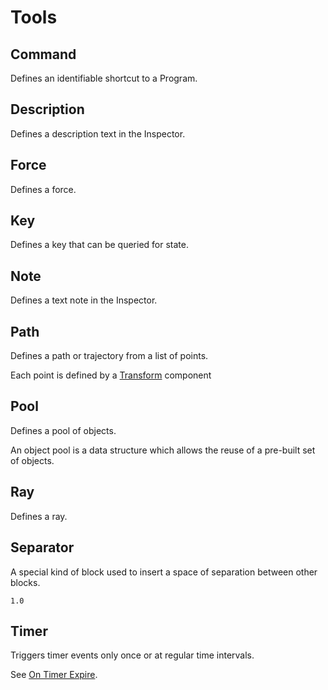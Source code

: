 # Tools

## Command

Defines an identifiable shortcut to a Program.

## Description

Defines a description text in the Inspector.

## Force

Defines a force.

## Key

Defines a key that can be queried for state.

## Note

Defines a text note in the Inspector.

## Path

Defines a path or trajectory from a list of points.

Each point is defined by a [Transform](https://docs.unity3d.com/Manual/class-Transform.html) component

## Pool

Defines a pool of objects.

An object pool is a data structure which allows the reuse of a pre-built set of objects.

## Ray

Defines a ray.

## Separator

A special kind of block used to insert a space of separation between other blocks.

`1.0`

## Timer

Triggers timer events only once or at regular time intervals.

See [On Timer Expire](programs.md#on-timer-expire).

